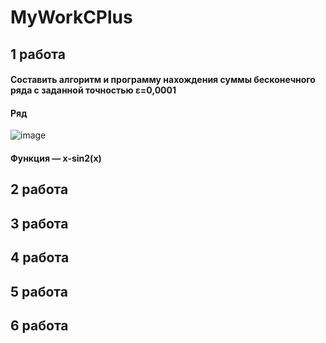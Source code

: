 # MyWorkCPlus

## 1 работа
#### Составить алгоритм и программу нахождения суммы бесконечного ряда с заданной точностью ε=0,0001
#### Ряд
![image](https://user-images.githubusercontent.com/91553058/177016546-252d3ae4-4f21-4682-b8b2-da8a505e74f0.png)
#### Функция —  x-sin2(x)


## 2 работа


## 3 работа

## 4 работа

## 5 работа

## 6 работа
